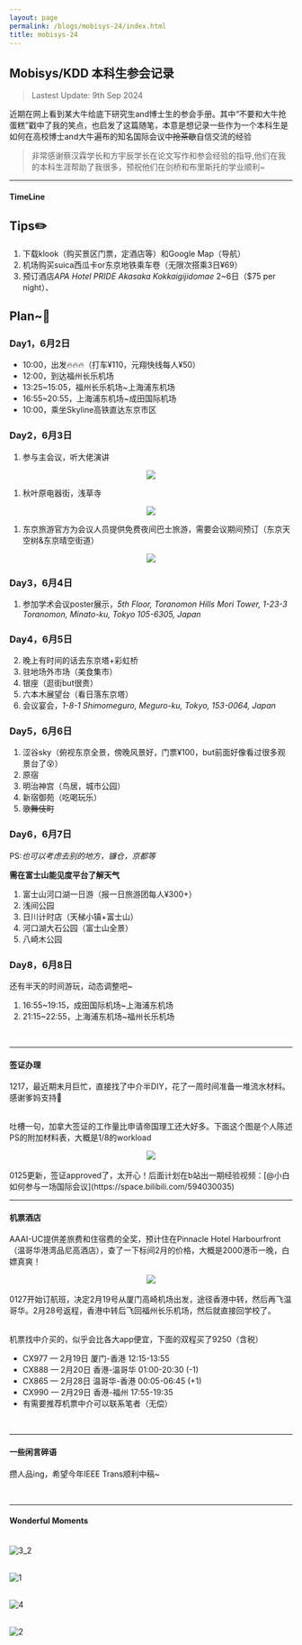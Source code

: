 ```yaml
---
layout: page
permalink: /blogs/mobisys-24/index.html
title: mobisys-24
---
```


## Mobisys/KDD 本科生参会记录

> Lastest Update: 9th Sep 2024

近期在网上看到某大牛给底下研究生and博士生的参会手册。其中“不要和大牛抢蛋糕”戳中了我的笑点，也启发了这篇随笔，本意是想记录一些作为一个本科生是如何在高校博士and大牛遍布的知名国际会议中~~抢茶歇~~自信交流的经验

> 非常感谢蔡汉霖学长和方宇辰学长在论文写作和参会经验的指导,他们在我的本科生涯帮助了我很多，预祝他们在剑桥和布里斯托的学业顺利~

---


#### TimeLine

## Tips✏️

1. 下载klook（购买景区门票，定酒店等）和Google Map（导航）
2. 机场购买suica西瓜卡or东京地铁乘车卷（无限次搭乘3日¥69）
3. 预订酒店*APA Hotel PRIDE Akasaka Kokkaigijidomae* 2~6日（$75 per night）、

## Plan~📅

### Day1，6月2日

- 10:00，出发🔥🔥🔥（打车¥110，元翔快线每人¥50）
- 12:00，到达福州长乐机场
- 13:25~15:05，福州长乐机场~上海浦东机场
- 16:55~20:55，上海浦东机场~成田国际机场
- 10:00，乘坐Skyline高铁直达东京市区

### Day2，6月3日

1. 参与主会议，听大佬演讲

<center>
<img src="/blogs/mobisys-24.assets/IMG_20240603_102231.png">
</center>

1. 秋叶原电器街，浅草寺

<center>
<img src="/blogs/mobisys-24.assets/IMG_20240603_143627.png">
</center>

1. 东京旅游官方为会议人员提供免费夜间巴士旅游，需要会议期间预订（东京天空树&东京晴空街道）

<center>
<img src="/blogs/mobisys-24.assets/IMG_20240603_191514.png">
</center>


### Day3，6月4日

1. 参加学术会议poster展示，*5th Floor, Toranomon Hills Mori Tower, 1-23-3 Toranomon, Minato-ku, Tokyo 105-6305, Japan*


### Day4，6月5日

2. 晚上有时间的话去东京塔+彩虹桥
1. 驻地场外市场（美食集市）
2. 银座（逛街but很贵）
3. 六本木展望台（看日落东京塔）
4. 会议宴会，*1-8-1 Shimomeguro, Meguro-ku, Tokyo, 153-0064, Japan*

### Day5，6月6日

1. 涩谷sky（俯视东京全景，傍晚风景好，门票¥100，but前面好像看过很多观景台了😵）
2. 原宿
3. 明治神宫（鸟居，城市公园）
4. 新宿御苑（吃喝玩乐）
5. ~~歌舞伎町~~

### Day6，6月7日

PS:*也可以考虑去别的地方，镰仓，京都等*

**需在富士山能见度平台了解天气**
1. 富士山河口湖一日游（报一日旅游团每人¥300+）
2. 浅间公园
3. 日川计时店（天梯小镇+富士山）
4. 河口湖大石公园（富士山全景）
5. 八崎木公园


### Day8，6月8日

还有半天的时间游玩，动态调整吧~

1. 16:55~19:15，成田国际机场~上海浦东机场 
2. 21:15~22:55，上海浦东机场~福州长乐机场

<br>

----

#### 签证办理

1217，最近期末月巨忙，直接找了中介半DIY，花了一周时间准备一堆流水材料。感谢爹妈支持🥹

<br>吐槽一句，加拿大签证的工作量比申请帝国理工还大好多。下面这个图是个人陈述PS的附加材料表，大概是1/8的workload

<center>
<img src="/blogs/aaai-24.assets/image-20240102233256486.png">
</center>
<br>0125更新，签证approved了，太开心！后面计划在b站出一期经验视频：[@小白如何参与一场国际会议](https://space.bilibili.com/594030035)

<br>

----

#### 机票酒店

AAAI-UC提供差旅费和住宿费的全奖，预计住在Pinnacle Hotel Harbourfront（温哥华港湾品尼高酒店），查了一下标间2月的价格，大概是2000港币一晚，白嫖真爽！

<center>
<img src="/blogs/aaai-24.assets/image-20240103220603425.png">
</center>
<br>0127开始订航班，决定2月19号从厦门高崎机场出发，途径香港中转，然后再飞温哥华。2月28号返程，香港中转后飞回福州长乐机场，然后就直接回学校了。

<br>机票找中介买的，似乎会比各大app便宜，下面的双程买了9250（含税）

- CX977 — 2月19日 厦门-香港 12:15-13:55
- CX888 — 2月20日 香港-温哥华 01:00-20:30 (-1)
- CX865 — 2月28日 温哥华-香港 00:05-06:45 (+1)
- CX990 — 2月29日 香港-福州 17:55-19:35
- 有需要推荐机票中介可以联系笔者（无偿）

<br>

---

#### 一些闲言碎语

攒人品ing，希望今年IEEE Trans顺利中稿~

<br>

---

#### Wonderful Moments

<br>![3_2](aaai-24.assets/3_2.jpg)

<br>![1](aaai-24.assets/1.PNG)

<br>![4](aaai-24.assets/4.JPG)

<br>![2](aaai-24.assets/2.JPG)

<br>
